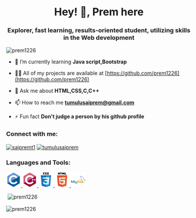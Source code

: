 <h1 align="center">Hey! 👋, Prem here</h1>
<h3 align="center">Explorer, fast learning, results-oriented student, utilizing skills in the Web development</h3>

<p align="left"> <img src="https://komarev.com/ghpvc/?username=prem1226&label=Profile%20views&color=0e75b6&style=flat" alt="prem1226" /> </p>

- 🌱 I’m currently learning **Java script,Bootstrap**

- 👨‍💻 All of my projects are available at [https://github.com/prem1226](https://github.com/prem1226)

- 💬 Ask me about **HTML,CSS,C,C++**

- 📫 How to reach me **tumulusaiprem@gmail.com**

- ⚡ Fun fact **Don't judge a person by his github profile**

<h3 align="left">Connect with me:</h3>
<p align="left">
<a href="https://twitter.com/saipremt1" target="blank"><img align="center" src="https://raw.githubusercontent.com/rahuldkjain/github-profile-readme-generator/master/src/images/icons/Social/twitter.svg" alt="saipremt1" height="30" width="40" /></a>
<a href="https://linkedin.com/in/tumulusaiprem" target="blank"><img align="center" src="https://raw.githubusercontent.com/rahuldkjain/github-profile-readme-generator/master/src/images/icons/Social/linked-in-alt.svg" alt="tumulusaiprem" height="30" width="40" /></a>
</p>

<h3 align="left">Languages and Tools:</h3>
<p align="left"> <a href="https://www.cprogramming.com/" target="_blank" rel="noreferrer"> <img src="https://raw.githubusercontent.com/devicons/devicon/master/icons/c/c-original.svg" alt="c" width="40" height="40"/> </a> <a href="https://www.w3schools.com/cpp/" target="_blank" rel="noreferrer"> <img src="https://raw.githubusercontent.com/devicons/devicon/master/icons/cplusplus/cplusplus-original.svg" alt="cplusplus" width="40" height="40"/> </a> <a href="https://www.w3schools.com/css/" target="_blank" rel="noreferrer"> <img src="https://raw.githubusercontent.com/devicons/devicon/master/icons/css3/css3-original-wordmark.svg" alt="css3" width="40" height="40"/> </a> <a href="https://www.w3.org/html/" target="_blank" rel="noreferrer"> <img src="https://raw.githubusercontent.com/devicons/devicon/master/icons/html5/html5-original-wordmark.svg" alt="html5" width="40" height="40"/> </a> <a href="https://www.mysql.com/" target="_blank" rel="noreferrer"> <img src="https://raw.githubusercontent.com/devicons/devicon/master/icons/mysql/mysql-original-wordmark.svg" alt="mysql" width="40" height="40"/> </a> </p>

<p>&nbsp;<img align="center" src="https://github-readme-stats.vercel.app/api?username=prem1226&show_icons=true&locale=en" alt="prem1226" /></p>

<p><img align="center" src="https://github-readme-streak-stats.herokuapp.com/?user=prem1226&" alt="prem1226" /></p>
